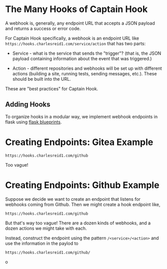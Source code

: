 # The Many Hooks of Captain Hook

A webhook is, generally, any endpoint URL that accepts
a JSON payload and returns a success or error code.

For Captain Hook specifically, a webhook is an endpoint URL
like `https://hooks.charlesreid1.com/service/action`
that has two parts:

* Service - what is the service that sends the "trigger"?
    (that is, the JSON payload containing information about
    the event that was triggered.)

* Action - different repositories and webhooks will be 
    set up with different actions (building a site,
    running tests, sending messages, etc.).
    These should be built into the URL.

These are "best practices" for Captain Hook.







## Adding Hooks

To organize hooks in a modular way,
we implement webhook endpoints in 
flask using [flask blueprints](http://flask.pocoo.org/docs/0.11/blueprints/).

# Creating Endpoints: Gitea Example

```
https://hooks.charlesreid1.com/github
```

Too vague!

# Creating Endpoints: Github Example

Suppose we decide we want to create an endpoint 
that listens for webhooks coming from Github.
Then we might create a hook endpoint like,

```
https://hooks.charlesreid1.com/github
```

But that's way too vague! 
There are a dozen kinds of webhooks,
and a dozen actions we might take with each.

Instead, construct the endpoint using the 
pattern `/<service>/<action>` and use the
information in the paylod to 


```
https://hooks.charlesreid1.com/github/
```







o
